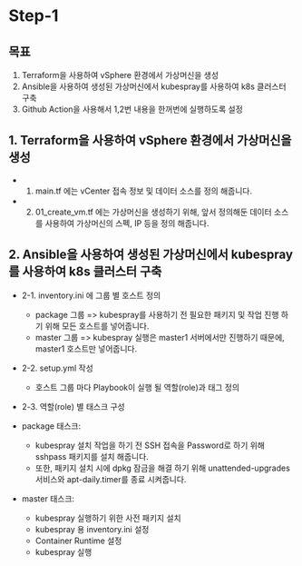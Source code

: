 # Step-1

## 목표 
1. Terraform을 사용하여 vSphere 환경에서 가상머신을 생성
2. Ansible을 사용하여 생성된 가상머신에서 kubespray를 사용하여 k8s 클러스터 구축
3. Github Action을 사용해서 1,2번 내용을 한꺼번에 실행하도록 설정

## 1. Terraform을 사용하여 vSphere 환경에서 가상머신을 생성

* 1. main.tf 에는 vCenter 접속 정보 및 데이터 소스를 정의 해줍니다.
* 2. 01_create_vm.tf 에는 가상머신을 생성하기 위해, 앞서 정의해둔 데이터 소스를 사용하여 가상머신의 스펙, IP 등을 정의 해줍니다.

## 2. Ansible을 사용하여 생성된 가상머신에서 kubespray를 사용하여 k8s 클러스터 구축

* 2-1. inventory.ini 에 그룹 별 호스트 정의
    * package 그룹 => kubespray를 사용하기 전 필요한 패키지 및 작업 진행 하기 위해 모든 호스트를 넣어줍니다.
    * master 그룹 => kubespray 실행은 master1 서버에서만 진행하기 때문에, master1 호스트만 넣어줍니다.

* 2-2. setup.yml 작성
    * 호스트 그룹 마다 Playbook이 실행 될 역할(role)과 태그 정의

* 2-3. 역할(role) 별 태스크 구성
* package 태스크:
    * kubespray 설치 작업을 하기 전 SSH 접속을 Password로 하기 위해 sshpass 패키지를 설치 해줍니다.
    * 또한, 패키지 설치 시에 dpkg 잠금을 해결 하기 위해 unattended-upgrades 서비스와 apt-daily.timer를 종료 시켜줍니다.

* master 태스크:
    * kubespray 실행하기 위한 사전 패키지 설치
    * kubespray 용 inventory.ini 설정
    * Container Runtime 설정
    * kubespray 실행